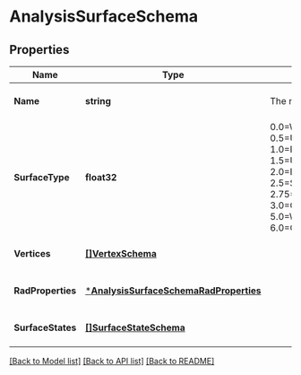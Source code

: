 # AnalysisSurfaceSchema

## Properties
Name | Type | Description | Notes
------------ | ------------- | ------------- | -------------
**Name** | **string** | The name of the surface | [optional] [default to null]
**SurfaceType** | **float32** | 0.0&#x3D;Wall, 0.5&#x3D;UndergroundWall, 1.0&#x3D;Roof, 1.5&#x3D;UndergroundCeiling, 2.0&#x3D;Floor, 2.5&#x3D;SlabOnGrade, 2.75&#x3D;ExposedFloor, 3.0&#x3D;Ceiling, 5.0&#x3D;Window, 6.0&#x3D;Context | [optional] [default to null]
**Vertices** | [**[]VertexSchema**](VertexSchema.md) |  | [optional] [default to null]
**RadProperties** | [***AnalysisSurfaceSchemaRadProperties**](AnalysisSurfaceSchema_rad_properties.md) |  | [optional] [default to null]
**SurfaceStates** | [**[]SurfaceStateSchema**](SurfaceStateSchema.md) |  | [optional] [default to null]

[[Back to Model list]](../README.md#documentation-for-models) [[Back to API list]](../README.md#documentation-for-api-endpoints) [[Back to README]](../README.md)


